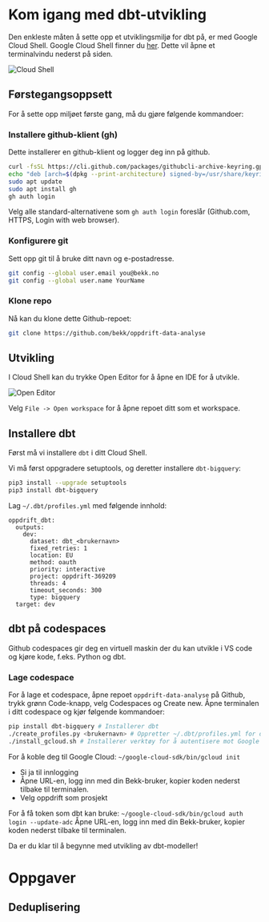 
# Kom igang med dbt-utvikling
Den enkleste måten å sette opp et utviklingsmiljø for dbt på, er med Google Cloud Shell.
Google Cloud Shell finner du [her](https://console.cloud.google.com/home/dashboard?cloudshell=true).
Dette vil åpne et terminalvindu nederst på siden.

![Cloud Shell](readme-files/cloud-shell.png)

## Førstegangsoppsett
For å sette opp miljøet første gang, må du gjøre følgende kommandoer:
### Installere github-klient (gh)
Dette installerer en github-klient og logger deg inn på github.

```bash
curl -fsSL https://cli.github.com/packages/githubcli-archive-keyring.gpg | sudo dd of=/usr/share/keyrings/githubcli-archive-keyring.gpg
echo "deb [arch=$(dpkg --print-architecture) signed-by=/usr/share/keyrings/githubcli-archive-keyring.gpg] https://cli.github.com/packages stable main" | sudo tee /etc/apt/sources.list.d/github-cli.list > /dev/null
sudo apt update
sudo apt install gh
gh auth login
```
Velg alle standard-alternativene som `gh auth login` foreslår (Github.com, HTTPS, Login with web browser).

### Konfigurere git
Sett opp git til å bruke ditt navn og e-postadresse.

```bash
git config --global user.email you@bekk.no
git config --global user.name YourName
```

### Klone repo
Nå kan du klone dette Github-repoet:

```bash
git clone https://github.com/bekk/oppdrift-data-analyse
```

## Utvikling
I Cloud Shell kan du trykke Open Editor for å åpne en IDE for å utvikle.

![Open Editor](readme-files/open-editor.png)

Velg `File -> Open workspace` for å åpne repoet ditt som et workspace.

## Installere dbt
Først må vi installere `dbt` i ditt Cloud Shell.

Vi må først oppgradere setuptools, og deretter installere `dbt-bigquery`:
```bash
pip3 install --upgrade setuptools
pip3 install dbt-bigquery
```

Lag `~/.dbt/profiles.yml` med følgende innhold:
```
oppdrift_dbt:
  outputs:
    dev:
      dataset: dbt_<brukernavn>
      fixed_retries: 1
      location: EU
      method: oauth
      priority: interactive
      project: oppdrift-369209
      threads: 4
      timeout_seconds: 300
      type: bigquery
  target: dev
```

## dbt på codespaces
Github codespaces gir deg en virtuell maskin der du kan utvikle i VS code og kjøre kode, f.eks. Python og dbt.

### Lage codespace
For å lage et codespace, åpne repoet `oppdrift-data-analyse` på Github, trykk grønn Code-knapp, velg Codespaces og Create new.
Åpne terminalen i ditt codespace og kjør følgende kommandoer:

```bash
pip install dbt-bigquery # Installerer dbt
./create_profiles.py <brukernavn> # Oppretter ~/.dbt/profiles.yml for dbt
./install_gcloud.sh # Installerer verktøy for å autentisere mot Google Cloud
```

For å koble deg til Google Cloud:
`~/google-cloud-sdk/bin/gcloud init`
- Si ja til innlogging
- Åpne URL-en, logg inn med din Bekk-bruker, kopier koden nederst tilbake til terminalen.
- Velg oppdrift som prosjekt

For å få token som dbt kan bruke:
`~/google-cloud-sdk/bin/gcloud auth login --update-adc`
Åpne URL-en, logg inn med din Bekk-bruker, kopier koden nederst tilbake til terminalen.

Da er du klar til å begynne med utvikling av dbt-modeller!

# Oppgaver

## Deduplisering

## 